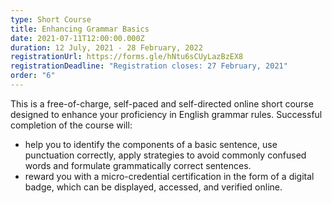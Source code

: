 ```yaml
---
type: Short Course
title: Enhancing Grammar Basics
date: 2021-07-11T12:00:00.000Z
duration: 12 July, 2021 - 28 February, 2022
registrationUrl: https://forms.gle/hNtu6sCUyLazBzEX8
registrationDeadline: "Registration closes: 27 February, 2021"
order: "6"
---
```


This is a free-of-charge, self-paced and self-directed online short
course designed to enhance your proficiency in English grammar
rules. Successful completion of the course will:

- help you to identify the components of a basic sentence, use punctuation correctly, apply strategies to avoid commonly confused words and formulate grammatically correct sentences.
- reward you with a micro-credential certification in the form of a digital badge, which can be displayed, accessed, and verified online.
